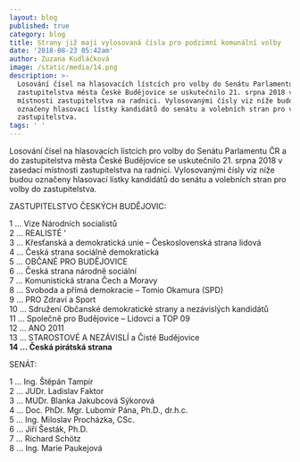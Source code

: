 ```yaml
---
layout: blog
published: true
category: blog
title: Strany již mají vylosovaná čísla pro podzimní komunální volby
date: '2018-08-23 05:42am'
author: Zuzana Kudláčková
image: /static/media/14.png
description: >-
  Losování čísel na hlasovacích lístcích pro volby do Senátu Parlamentu ČR a do
  zastupitelstva města České Budějovice se uskutečnilo 21. srpna 2018 v zasedací
  místnosti zastupitelstva na radnici. Vylosovanými čísly viz níže budou
  označeny hlasovací lístky kandidátů do senátu a volebních stran pro volby do
  zastupitelstva.
tags: ' '
---
```

Losování čísel na hlasovacích lístcích pro volby do Senátu Parlamentu ČR a do zastupitelstva města České Budějovice se uskutečnilo 21. srpna 2018 v zasedací místnosti zastupitelstva na radnici. Vylosovanými čísly viz níže budou označeny hlasovací lístky kandidátů do senátu a volebních stran pro volby do zastupitelstva.

ZASTUPITELSTVO ČESKÝCH BUDĚJOVIC:

1 ... Vize Národních socialistů\
2 ... REALISTÉ'\
3 ... Křesťanská a demokratická unie – Československá strana lidová\
4 ... Česká strana sociálně demokratická\
5 ... OBČANÉ PRO BUDĚJOVICE\
6 ... Česká strana národně sociální\
7 ... Komunistická strana Čech a Moravy\
8 ... Svoboda a přímá demokracie – Tomio Okamura (SPD)\
9 ... PRO Zdraví a Sport\
10 ... Sdružení Občanské demokratické strany a nezávislých kandidátů\
11 ... Společně pro Budějovice – Lidovci a TOP 09\
12 ... ANO 2011\
13 ... STAROSTOVÉ A NEZÁVISLÍ a Čisté Budějovice\
**14 ... Česká pirátská strana**



SENÁT:

1 ... Ing. Štěpán Tampír\
2 ... JUDr. Ladislav Faktor\
3 ... MUDr. Blanka Jakubcová Sýkorová\
4 ... Doc. PhDr. Mgr. Lubomír Pána, Ph.D., dr.h.c.\
5 ... Ing. Miloslav Procházka, CSc.\
6 ... Jiří Šesták, Ph.D.\
7 ... Richard Schötz\
8 ... Ing. Marie Paukejová
